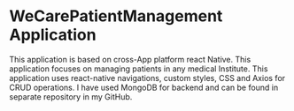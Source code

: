 # WeCarePatientManagement Application

This application is based on cross-App platform react Native. 
This application focuses on managing patients in any medical Institute. This application uses react-native navigations, custom styles, CSS and Axios for CRUD operations. 
I have used MongoDB for backend and can be found in separate repository in my GitHub.
